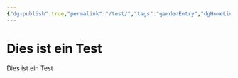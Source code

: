 ```yaml
---
{"dg-publish":true,"permalink":"/test/","tags":"gardenEntry","dgHomeLink":true,"dgPassFrontmatter":false}
---
```


# Dies ist ein Test

Dies ist ein Test